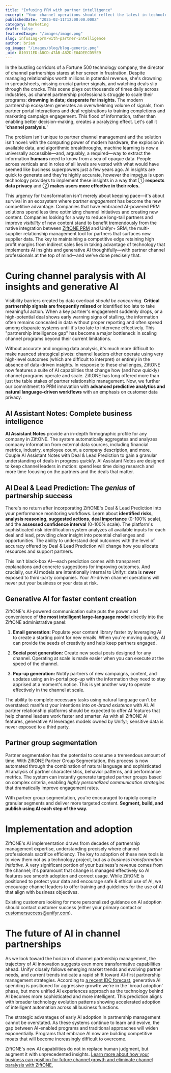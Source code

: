 ```yaml
---
title: "Infusing PRM with partner intelligence"
excerpt: "Your channel operations should reflect the latest in technology and business process innovations. Ensure you're prepared to accelerate with AI."
publishedDate: "2025-02-11T12:00:00.000Z"
category: Marketing
draft: false
featuredImage: "/images/image.png"
slug: infusing-prm-with-partner-intelligence
author: brian
og_image: "/images/blog/blog-generic.png"
_uid: 810311ED-ABCD-47AB-A82D-E04DEECD55E9
---
```

In the bustling corridors of a Fortune 500 technology company, the director of channel partnerships stares at her screen in frustration. Despite managing relationships worth millions in potential revenue, she's drowning in spreadsheets, missing crucial partner signals, and watching deals slip through the cracks. This scene plays out thousands of times daily across industries, as channel partnership professionals struggle to scale their programs: **drowning in data; desperate for insights.** The modern partnership ecosystem generates an overwhelming volume of signals, from partner portal interactions and deal registrations to training completions and marketing campaign engagement. This flood of information, rather than enabling better decision-making, creates a paralyzing effect. Let's call it '**channel paralysis.**'

The problem isn't unique to partner channel management and the solution isn't novel: with the computing power of modern hardware, the explosion in available data, and algorithmic breakthroughs, machine learning is now a universally accessible—and, arguably, a required—way to extract the information **humans** need to know from a sea of opaque data. People across verticals and in roles of all levels are vested with what would have seemed like business superpowers just a few years ago. AI insights are quick to generate and they're highly accurate, however the impetus is upon technology providers to implement these insights in a way that ① **respects data privacy** and ② **makes users more effective in their roles.**

This urgency for transformation isn't merely about keeping pace—it's about survival in an ecosystem where *partner engagement* has become the new competitive advantage. Companies that have embraced AI-powered PRM solutions spend less time optimizing channel initiatives and creating new content. Companies looking for a way to reduce long-tail partners and improve _visibility_ of new content stand to benefit tremendously from the native integration between [ZiftONE PRM](/platform/ziftone/) and Unifyr+ SRM, the multi-supplier relationship management tool for partners that surfaces new supplier data. The key to maintaining a competitive edge retaining high profit margins from indirect sales lies in taking advantage of technology that implements AI insights and generative AI thoughtfully—with partner channel professionals at the top of mind—and we've done precisely that.

# Curing channel paralysis with AI insights and generative AI

Visibility barriers created by data overload _should be concerning._ **Critical partnership signals are frequently missed** or identified too late to take meaningful action. When a key partner's engagement suddenly drops, or a high-potential deal shows early warning signs of stalling, the information often remains concealed in data without proper reporting and often spread among disparate systems until it's too late to intervene effectively. This "partnership intelligence gap" has become a major bottleneck in scaling channel programs beyond their current limitations.

Without accurate and ongoing data analysis, it's much more difficult to make nuanced strategical pivots: channel leaders either operate using very high-level outcomes (which are difficult to interpret) or entirely in the absence of data-driven insights. In response to these challenges, ZiftONE now features a suite of AI capabilities that change how (and how quickly) channel programs operate and scale. ZiftONE has long offered more than just the table stakes of partner relationship management. Now, we further our commitment to PRM innovation with **advanced predictive analytics and natural language-driven workflows** with an emphasis on customer data privacy.

## AI Assistant Notes: Complete business intelligence

**AI Assistant Notes** provide an in-depth firmographic profile for any company in ZiftONE. The system automatically aggregates and analyzes company information from external data sources, including financial metrics, industry, employee count, a company description, and more. Couple AI Assistant Notes with Deal & Lead Prediction to gain a granular understanding of deals in progress _quickly._ AI Assistant Notes are designed to keep channel leaders in motion: spend less time doing research and more time focusing on the partners and the deals that matter.

## AI Deal & Lead Prediction: The _genius_ of partnership success

There's no return after incorporating ZiftONE's Deal & Lead Prediction into your performance monitoring workflows. Learn about **identified risks**, **analysis reasoning**, **suggested actions**, **deal importance** (0-100% scale), and the **assessed confidence interval** (0-100% scale). The platform's sophisticated risk identification system analyzes all available inputs for each deal and lead, providing _clear_ insight into potential challenges and opportunities. The ability to understand deal outcomes with the level of accuracy offered by Deal & Lead Prediction will change how you allocate resources and support partners.

This isn't black-box AI—each prediction comes with transparent explanations and concrete suggestions for improving outcomes. And crucially, our AI models are intentionally internal to Unifyr: data is **never** exposed to third-party companies. Your AI-driven channel operations will never put your business or your data at risk.

## Generative AI for faster content creation

ZiftONE's AI-powered communication suite puts the power and convenience of **the most intelligent large-language model** directly into the ZiftONE administrative panel:

1. **Email generation:** Populate your content library faster by leveraging AI to create a starting point for new emails. When you're moving quickly, AI can provide the seeds of creativity and help keep partners engaged.

2. **Social post generation:** Create new social posts designed for any channel. Operating at scale is made easier when you can execute at the speed of the channel.

3. **Pop-up generation:** Notify partners of new campaigns, content, and updates using an in-portal pop-up with the information they need to stay apprised at a moment's notice. This is yet another way to operate effectively in the channel at scale.

The ability to complete necessary tasks using natural language can't be overstated: manifest your intentions into _on-brand existence_ with AI. All partner relationship platforms should be expected to offer AI features that help channel leaders work faster and smarter. As with all ZiftONE AI features, generative AI leverages models owned by Unifyr; sensitive data is never exposed to a third party.

## Partner group segmentation

Partner segmentation has the potential to consume a tremendous amount of time. With ZiftONE Partner Group Segmentation, this process is now automated through the combination of natural language and sophisticated AI analysis of partner characteristics, behavior patterns, and performance metrics. The system can instantly generate targeted partner groups based on complex criteria, enabling *highly personalized communication strategies* that dramatically improve engagement rates.

With partner group segmentation, you're encouraged to rapidly compile granular segments and deliver more targeted content. **Segment, build, and publish using AI each step of the way.**

# Implementation and adoption

ZiftONE's AI implementation draws from decades of partnership management expertise, understanding precisely where channel professionals sacrifice efficiency. The key to adoption of these new tools is to view them not as a technology project, but as a _business transformation initiative._ A very significant portion of your business's revenue comes from the channel; it's paramount that change is managed effectively so AI features see smooth adoption and correct usage. While ZiftONE is positioned to protect your data and encourage safe & ethical use of AI, we encourage channel leaders to offer training and guidelines for the use of AI that align with business objectives.

Existing customers looking for more personalized guidance on AI adoption should contact customer success (either your primary contact or [customersuccess@unifyr.com](mailto:customersuccess@unifyr.com)).

# The future of AI in channel partnerships

As we look toward the horizon of channel partnership management, the trajectory of AI innovation suggests even more transformative capabilities ahead. Unifyr closely follows emerging market trends and evolving partner needs, and current trends indicate a rapid shift toward AI-first partnership management strategies. According to [a recent IDC forecast](https://info.idc.com/rs/081-ATC-910/images/IDC-Generate-Growth-in-Your-Markets-with-the-GenAI-Opportunity-AP.pdf), generative AI spending is positioned for aggressive growth: we're in the 'broad adoption' phase, but more unified AI experiences approach as the technology behind AI becomes more sophisticated and more intelligent. This prediction aligns with broader technology evolution patterns showing accelerated adoption of intelligent automation across all business functions.

The strategic advantages of early AI adoption in partnership management cannot be overstated. As these systems continue to learn and evolve, the gap between AI-enabled programs and traditional approaches will widen exponentially. Programs that embrace AI now are building competitive moats that will become increasingly difficult to overcome.

ZiftONE's new AI capabilities do not in replace human judgment, but augment it with unprecedented insights. [Learn more about how your business can position for future channel growth and eliminate channel paralysis with ZiftONE.](/platform/ziftone/)
